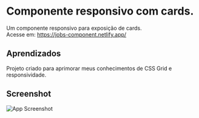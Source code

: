 # Componente responsivo com cards.

Um componente responsivo para exposição de cards.  
Acesse em: https://jobs-component.netlify.app/

## Aprendizados

Projeto criado para aprimorar meus conhecimentos de CSS Grid e responsividade.


## Screenshot

![App Screenshot](https://i.imgur.com/lfE0utf.png)

